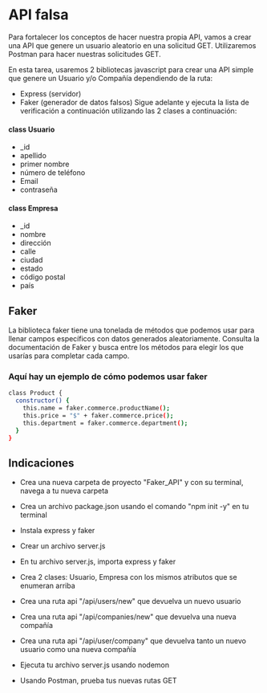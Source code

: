 # API falsa

Para fortalecer los conceptos de hacer nuestra propia API, vamos a crear una API que genere un usuario aleatorio en una solicitud GET. Utilizaremos Postman para hacer nuestras solicitudes GET.

En esta tarea, usaremos 2 bibliotecas javascript para crear una API simple que genere un Usuario y/o Compañía dependiendo de la ruta:

-   Express (servidor)
-   Faker (generador de datos falsos)
    Sigue adelante y ejecuta la lista de verificación a continuación utilizando las 2 clases a continuación:

#### class Usuario

-   \_id
-   apellido
-   primer nombre
-   número de teléfono
-   Email
-   contraseña

#### class Empresa

-   \_id
-   nombre
-   dirección
-   calle
-   ciudad
-   estado
-   código postal
-   país

## Faker

La biblioteca faker tiene una tonelada de métodos que podemos usar para llenar campos específicos con datos generados aleatoriamente. Consulta la documentación de Faker y busca entre los métodos para elegir los que usarías para completar cada campo.

### Aquí hay un ejemplo de cómo podemos usar faker

```bash
class Product {
  constructor() {
    this.name = faker.commerce.productName();
    this.price = "$" + faker.commerce.price();
    this.department = faker.commerce.department();
  }
}
```

## Indicaciones

-   Crea una nueva carpeta de proyecto "Faker_API" y con su terminal, navega a tu nueva carpeta

-   Crea un archivo package.json usando el comando "npm init -y" en tu terminal

-   Instala express y faker

-   Crear un archivo server.js

-   En tu archivo server.js, importa express y faker

-   Crea 2 clases: Usuario, Empresa con los mismos atributos que se enumeran arriba

-   Crea una ruta api "/api/users/new" que devuelva un nuevo usuario

-   Crea una ruta api "/api/companies/new" que devuelva una nueva compañía

-   Crea una ruta api "/api/user/company" que devuelva tanto un nuevo usuario como una nueva compañía

-   Ejecuta tu archivo server.js usando nodemon

-   Usando Postman, prueba tus nuevas rutas GET
